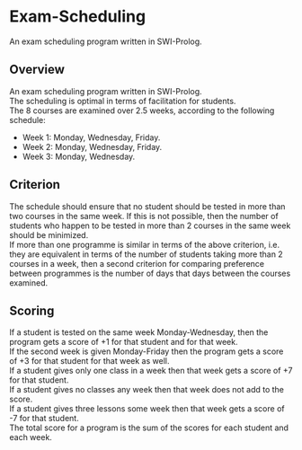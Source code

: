 # Exam-Scheduling
An exam scheduling program written in SWI-Prolog.
## Overview
An exam scheduling program written in SWI-Prolog. <br />
The scheduling is optimal in terms of facilitation for students. <br />
The 8 courses are examined over 2.5 weeks, according to the following schedule:
- Week 1: Monday, Wednesday, Friday.<br />
- Week 2: Monday, Wednesday, Friday.<br />
- Week 3: Monday, Wednesday. <br />

## Criterion
The schedule should ensure that no student should be tested in more than two courses in the same week. 
If this is not possible, then the number of students who happen to be tested in more than 2 courses in the same week should be minimized. <br />
If more than one programme is similar in terms of the above criterion, 
i.e. they are equivalent in terms of the number of students taking more than 2 courses in a week, then a second criterion for comparing preference between programmes is the number of days that days between the courses examined. <br />
## Scoring
If a student is tested on the same week Monday-Wednesday, then the program gets a score of +1 for that student and for that week. <br />
If the second week is given Monday-Friday then the program gets a score of +3 for that student for that week as well. <br />
If a student gives only one class in a week then that week gets a score of +7 for that student. <br />
If a student gives no classes any week then that week does not add to the score. <br />
If a student gives three lessons some week then that week gets a score of -7 for that student. <br />
The total score for a program is the sum of the scores for each student and each week. <br />

